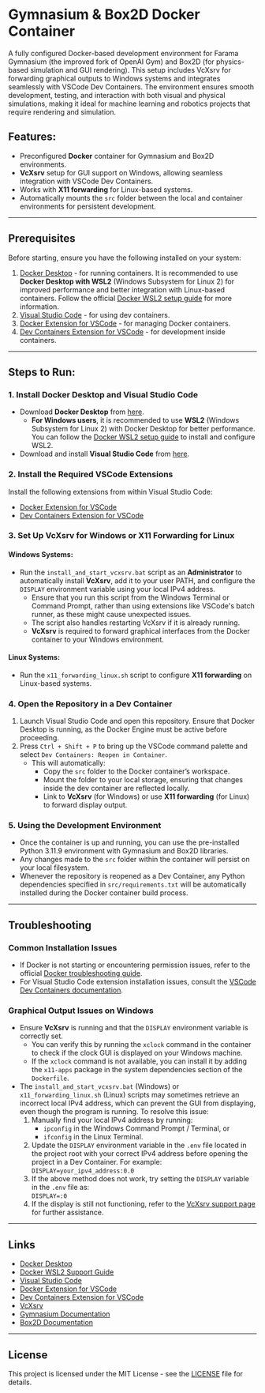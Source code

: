 # Gymnasium & Box2D Docker Container

A fully configured Docker-based development environment for Farama Gymnasium (the improved fork of OpenAI Gym) and Box2D (for physics-based simulation and GUI rendering). This setup includes VcXsrv for forwarding graphical outputs to Windows systems and integrates seamlessly with VSCode Dev Containers. The environment ensures smooth development, testing, and interaction with both visual and physical simulations, making it ideal for machine learning and robotics projects that require rendering and simulation.

## Features:

-   Preconfigured **Docker** container for Gymnasium and Box2D environments.
-   **VcXsrv** setup for GUI support on Windows, allowing seamless integration with VSCode Dev Containers.
-   Works with **X11 forwarding** for Linux-based systems.
-   Automatically mounts the `src` folder between the local and container environments for persistent development.

---

## Prerequisites

Before starting, ensure you have the following installed on your system:

1. [Docker Desktop](https://www.docker.com/products/docker-desktop) - for running containers. It is recommended to use **Docker Desktop with WSL2** (Windows Subsystem for Linux 2) for improved performance and better integration with Linux-based containers. Follow the official [Docker WSL2 setup guide](https://docs.docker.com/desktop/windows/wsl/) for more information.
2. [Visual Studio Code](https://code.visualstudio.com/) - for using dev containers.
3. [Docker Extension for VSCode](https://marketplace.visualstudio.com/items?itemName=ms-azuretools.vscode-docker) - for managing Docker containers.
4. [Dev Containers Extension for VSCode](https://marketplace.visualstudio.com/items?itemName=ms-vscode-remote.remote-containers) - for development inside containers.

---

## Steps to Run:

### 1. Install Docker Desktop and Visual Studio Code

-   Download **Docker Desktop** from [here](https://www.docker.com/products/docker-desktop).
    -   **For Windows users**, it is recommended to use **WSL2** (Windows Subsystem for Linux 2) with Docker Desktop for better performance. You can follow the [Docker WSL2 setup guide](https://docs.docker.com/desktop/windows/wsl/) to install and configure WSL2.
-   Download and install **Visual Studio Code** from [here](https://code.visualstudio.com/Download).

### 2. Install the Required VSCode Extensions

Install the following extensions from within Visual Studio Code:

-   [Docker Extension for VSCode](https://marketplace.visualstudio.com/items?itemName=ms-azuretools.vscode-docker)
-   [Dev Containers Extension for VSCode](https://marketplace.visualstudio.com/items?itemName=ms-vscode-remote.remote-containers)

### 3. Set Up VcXsrv for Windows or X11 Forwarding for Linux

#### Windows Systems:

-   Run the `install_and_start_vcxsrv.bat` script as an **Administrator** to automatically install **VcXsrv**, add it to your user PATH, and configure the `DISPLAY` environment variable using your local IPv4 address.
    -   Ensure that you run this script from the Windows Terminal or Command Prompt, rather than using extensions like VSCode's batch runner, as these might cause unexpected issues.
    -   The script also handles restarting VcXsrv if it is already running.
    -   **VcXsrv** is required to forward graphical interfaces from the Docker container to your Windows environment.

#### Linux Systems:

-   Run the `x11_forwarding_linux.sh` script to configure **X11 forwarding** on Linux-based systems.

### 4. Open the Repository in a Dev Container

1. Launch Visual Studio Code and open this repository. Ensure that Docker Desktop is running, as the Docker Engine must be active before proceeding.
2. Press `Ctrl + Shift + P` to bring up the VSCode command palette and select `Dev Containers: Reopen in Container`.
    - This will automatically:
        - Copy the `src` folder to the Docker container’s workspace.
        - Mount the folder to your local storage, ensuring that changes inside the dev container are reflected locally.
        - Link to **VcXsrv** (for Windows) or use **X11 forwarding** (for Linux) to forward display output.

### 5. Using the Development Environment

-   Once the container is up and running, you can use the pre-installed Python 3.11.9 environment with Gymnasium and Box2D libraries.
-   Any changes made to the `src` folder within the container will persist on your local filesystem.
-   Whenever the repository is reopened as a Dev Container, any Python dependencies specified in `src/requirements.txt` will be automatically installed during the Docker container build process.

---

## Troubleshooting

### Common Installation Issues

-   If Docker is not starting or encountering permission issues, refer to the official [Docker troubleshooting guide](https://docs.docker.com/docker-for-windows/troubleshoot/).
-   For Visual Studio Code extension installation issues, consult the [VSCode Dev Containers documentation](https://code.visualstudio.com/docs/remote/containers).

### Graphical Output Issues on Windows

-   Ensure **VcXsrv** is running and that the `DISPLAY` environment variable is correctly set.
    -   You can verify this by running the `xclock` command in the container to check if the clock GUI is displayed on your Windows machine.
    -   If the `xclock` command is not available, you can install it by adding the `x11-apps` package in the system dependencies section of the `Dockerfile`.
-   The `install_and_start_vcxsrv.bat` (Windows) or `x11_forwarding_linux.sh` (Linux) scripts may sometimes retrieve an incorrect local IPv4 address, which can prevent the GUI from displaying, even though the program is running. To resolve this issue:
    1. Manually find your local IPv4 address by running:
        - `ipconfig` in the Windows Command Prompt / Terminal, or
        - `ifconfig` in the Linux Terminal.
    2. Update the `DISPLAY` environment variable in the `.env` file located in the project root with your correct IPv4 address before opening the project in a Dev Container. For example:  
       `DISPLAY=your_ipv4_address:0.0`
    3. If the above method does not work, try setting the `DISPLAY` variable in the `.env` file as:  
       `DISPLAY=:0`
    4. If the display is still not functioning, refer to the [VcXsrv support page](https://sourceforge.net/projects/vcxsrv/support) for further assistance.

---

## Links

-   [Docker Desktop](https://www.docker.com/products/docker-desktop)
-   [Docker WSL2 Support Guide](https://docs.docker.com/desktop/windows/wsl/)
-   [Visual Studio Code](https://code.visualstudio.com/)
-   [Docker Extension for VSCode](https://marketplace.visualstudio.com/items?itemName=ms-azuretools.vscode-docker)
-   [Dev Containers Extension for VSCode](https://marketplace.visualstudio.com/items?itemName=ms-vscode-remote.remote-containers)
-   [VcXsrv](https://sourceforge.net/projects/vcxsrv/)
-   [Gymnasium Documentation](https://gymnasium.farama.org/)
-   [Box2D Documentation](https://box2d.org/documentation/)

---

## License

This project is licensed under the MIT License - see the [LICENSE](LICENSE) file for details.

